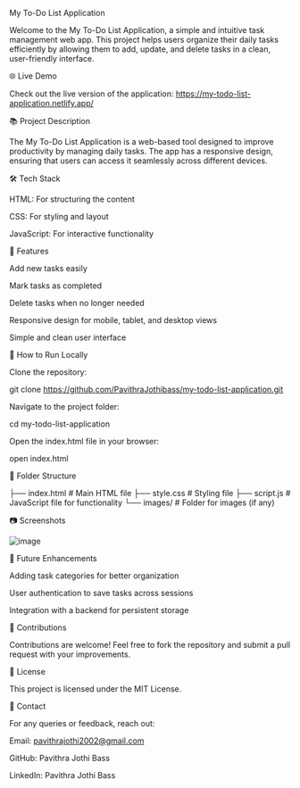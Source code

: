 My To-Do List Application

Welcome to the My To-Do List Application, a simple and intuitive task management web app. This project helps users organize their daily tasks efficiently by allowing them to add, update, and delete tasks in a clean, user-friendly interface.

🌐 Live Demo

Check out the live version of the application: https://my-todo-list-application.netlify.app/

📚 Project Description

The My To-Do List Application is a web-based tool designed to improve productivity by managing daily tasks. The app has a responsive design, ensuring that users can access it seamlessly across different devices.

🛠️ Tech Stack

HTML: For structuring the content

CSS: For styling and layout

JavaScript: For interactive functionality

🎨 Features

Add new tasks easily

Mark tasks as completed

Delete tasks when no longer needed

Responsive design for mobile, tablet, and desktop views

Simple and clean user interface

🚀 How to Run Locally

Clone the repository:

git clone https://github.com/PavithraJothibass/my-todo-list-application.git

Navigate to the project folder:

cd my-todo-list-application

Open the index.html file in your browser:

open index.html

📁 Folder Structure

├── index.html      # Main HTML file
├── style.css       # Styling file
├── script.js       # JavaScript file for functionality
└── images/         # Folder for images (if any)

📷 Screenshots

![image](https://github.com/user-attachments/assets/e1f0aee9-c984-44dd-8d81-42c39b002135)


🌟 Future Enhancements

Adding task categories for better organization

User authentication to save tasks across sessions

Integration with a backend for persistent storage

🤝 Contributions

Contributions are welcome! Feel free to fork the repository and submit a pull request with your improvements.

📄 License

This project is licensed under the MIT License.

📧 Contact

For any queries or feedback, reach out:

Email: pavithrajothi2002@gmail.com

GitHub: Pavithra Jothi Bass

LinkedIn: Pavithra Jothi Bass
